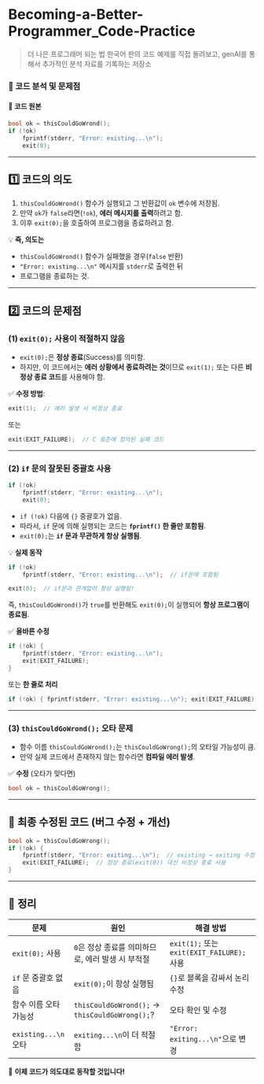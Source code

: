 # Becoming-a-Better-Programmer_Code-Practice
> 더 나은 프로그래머 되는 법 한국어 판의 코드 예제를 직접 돌려보고, genAI를 통해서 추가적인 분석 자료를 기록하는 저장소

### **📌 코드 분석 및 문제점**

#### **🔹 코드 원본**
```cpp
bool ok = thisCouldGoWrond();
if (!ok)
    fprintf(stderr, "Error: existing...\n");
    exit(0);
```

---

## **1️⃣ 코드의 의도**
1. `thisCouldGoWrond()` 함수가 실행되고 그 반환값이 `ok` 변수에 저장됨.
2. 만약 `ok`가 `false`라면(`!ok`), **에러 메시지를 출력**하려고 함.
3. 이후 `exit(0);`을 호출하여 프로그램을 종료하려고 함.

💡 **즉, 의도는**  
- `thisCouldGoWrond()` 함수가 실패했을 경우(`false` 반환)  
- `"Error: existing...\n"` 메시지를 `stderr`로 출력한 뒤  
- 프로그램을 종료하는 것.

---

## **2️⃣ 코드의 문제점**
### **(1) `exit(0);` 사용이 적절하지 않음**
- `exit(0);`은 **정상 종료**(Success)를 의미함.
- 하지만, 이 코드에서는 **에러 상황에서 종료하려는 것**이므로 `exit(1);` 또는 다른 **비정상 종료 코드**를 사용해야 함.

✅ **수정 방법**:
```cpp
exit(1);  // 에러 발생 시 비정상 종료
```
또는
```cpp
exit(EXIT_FAILURE);  // C 표준에 정의된 실패 코드
```

---

### **(2) `if` 문의 잘못된 중괄호 사용**
```cpp
if (!ok)
    fprintf(stderr, "Error: existing...\n");
    exit(0);
```
- `if (!ok)` 다음에 `{}` 중괄호가 없음.
- 따라서, `if` 문에 의해 실행되는 코드는 **`fprintf()` 한 줄만 포함됨**.
- `exit(0);`는 **`if` 문과 무관하게 항상 실행됨**.

💡 **실제 동작**
```cpp
if (!ok) 
    fprintf(stderr, "Error: existing...\n");  // if문에 포함됨

exit(0);  // if문과 관계없이 항상 실행됨!
```
즉, `thisCouldGoWrond()`가 `true`를 반환해도 `exit(0);`이 실행되어 **항상 프로그램이 종료됨**.

✅ **올바른 수정**
```cpp
if (!ok) {
    fprintf(stderr, "Error: existing...\n");
    exit(EXIT_FAILURE);
}
```
또는 **한 줄로 처리**
```cpp
if (!ok) { fprintf(stderr, "Error: existing...\n"); exit(EXIT_FAILURE); }
```

---

### **(3) `thisCouldGoWrond();` 오타 문제**
- 함수 이름 `thisCouldGoWrond();`는 `thisCouldGoWrong();`의 오타일 가능성이 큼.
- 만약 실제 코드에서 존재하지 않는 함수라면 **컴파일 에러 발생**.

✅ **수정** (오타가 맞다면)
```cpp
bool ok = thisCouldGoWrong();
```

---

## **🔹 최종 수정된 코드 (버그 수정 + 개선)**
```cpp
bool ok = thisCouldGoWrong();
if (!ok) {
    fprintf(stderr, "Error: exiting...\n");  // existing → exiting 수정
    exit(EXIT_FAILURE);  // 정상 종료(exit(0)) 대신 비정상 종료 사용
}
```

---

## **📌 정리**
| 문제 | 원인 | 해결 방법 |
|------|------|----------|
| `exit(0);` 사용 | `0`은 정상 종료를 의미하므로, 에러 발생 시 부적절 | `exit(1);` 또는 `exit(EXIT_FAILURE);` 사용 |
| `if` 문 중괄호 없음 | `exit(0);`이 항상 실행됨 | `{}`로 블록을 감싸서 논리 수정 |
| 함수 이름 오타 가능성 | `thisCouldGoWrond();` → `thisCouldGoWrong();`? | 오타 확인 및 수정 |
| `existing...\n` 오타 | `exiting...\n`이 더 적절함 | `"Error: exiting...\n"`으로 변경 |

🚀 **이제 코드가 의도대로 동작할 것입니다!**
